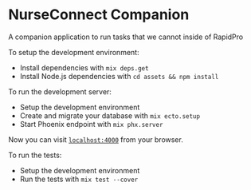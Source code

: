 # NurseConnect Companion

A companion application to run tasks that we cannot inside of RapidPro

To setup the development environment:
  * Install dependencies with `mix deps.get`
  * Install Node.js dependencies with `cd assets && npm install`

To run the development server:
  * Setup the development environment
  * Create and migrate your database with `mix ecto.setup`
  * Start Phoenix endpoint with `mix phx.server`

Now you can visit [`localhost:4000`](http://localhost:4000) from your browser.

To run the tests:
  * Setup the development environment
  * Run the tests with `mix test --cover`
